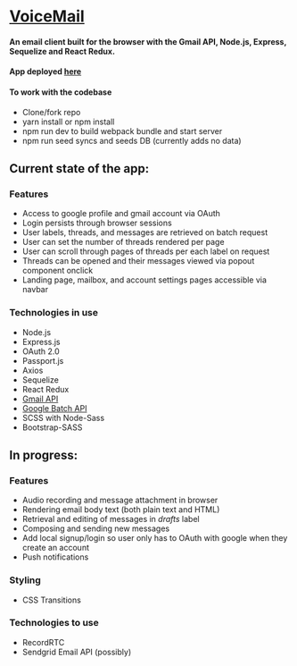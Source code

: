 # [VoiceMail](http://voicemail.herokuapp.com/)

#### An email client built for the browser with the Gmail API, Node.js, Express, Sequelize and React Redux.

#### App deployed [here](http://voicemail.herokuapp.com/)

#### To work with the codebase
* Clone/fork repo
* yarn install or npm install
* npm run dev to build webpack bundle and start server
* npm run seed syncs and seeds DB (currently adds no data)

## Current state of the app:

### Features
* Access to google profile and gmail account via OAuth
* Login persists through browser sessions
* User labels, threads, and messages are retrieved on batch request
* User can set the number of threads rendered per page
* User can scroll through pages of threads per each label on request
* Threads can be opened and their messages viewed via popout component onclick
* Landing page, mailbox, and account settings pages accessible via navbar

### Technologies in use
* Node.js
* Express.js
* OAuth 2.0
* Passport.js
* Axios
* Sequelize
* React Redux
* [Gmail API](https://developers.google.com/gmail/api/guides/)
* [Google Batch API](https://github.com/pradeep-mishra/google-batch)
* SCSS with Node-Sass
* Bootstrap-SASS

## In progress:

### Features
* Audio recording and message attachment in browser
* Rendering email body text (both plain text and HTML)
* Retrieval and editing of messages in _drafts_ label
* Composing and sending new messages
* Add local signup/login so user only has to OAuth with google when they create an account
* Push notifications

### Styling
* CSS Transitions

### Technologies to use
* RecordRTC
* Sendgrid Email API (possibly)
